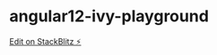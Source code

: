 # angular12-ivy-playground

[Edit on StackBlitz ⚡️](https://stackblitz.com/edit/angular12-ivy-playground)